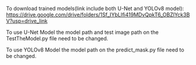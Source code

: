 To download trained models(link include both U-Net and YOLOv8 model): https://drive.google.com/drive/folders/1Sf_IYbLIfi419MDvQpkT6_OBZlYck3BV?usp=drive_link

To use U-Net Model the model path and test image path on the TestTheModel.py file need to be changed.

To use YOLOv8 Model the model path on the predict_mask.py file need to be changed.
